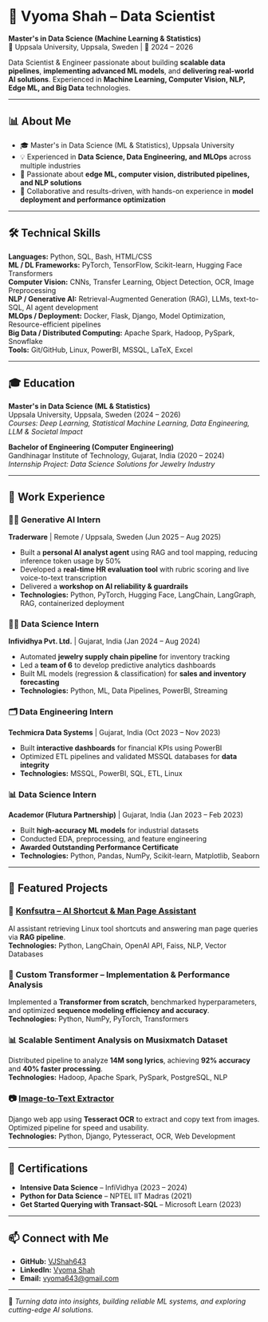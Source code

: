 # 💼 Vyoma Shah – Data Scientist

**Master's in Data Science (Machine Learning & Statistics)**  
📍 Uppsala University, Uppsala, Sweden | 📅 2024 – 2026  

Data Scientist & Engineer passionate about building **scalable data pipelines**, **implementing advanced ML models**, and **delivering real-world AI solutions**. Experienced in **Machine Learning, Computer Vision, NLP, Edge ML, and Big Data** technologies.

---

## 📊 About Me

- 🎓 Master's in Data Science (ML & Statistics), Uppsala University  
- 💡 Experienced in **Data Science, Data Engineering, and MLOps** across multiple industries  
- 🚀 Passionate about **edge ML, computer vision, distributed pipelines, and NLP solutions**  
- 🤝 Collaborative and results-driven, with hands-on experience in **model deployment and performance optimization**

---

## 🛠️ Technical Skills

**Languages:** Python, SQL, Bash, HTML/CSS  
**ML / DL Frameworks:** PyTorch, TensorFlow, Scikit-learn, Hugging Face Transformers  
**Computer Vision:** CNNs, Transfer Learning, Object Detection, OCR, Image Preprocessing  
**NLP / Generative AI:** Retrieval-Augmented Generation (RAG), LLMs, text-to-SQL, AI agent development  
**MLOps / Deployment:** Docker, Flask, Django, Model Optimization, Resource-efficient pipelines  
**Big Data / Distributed Computing:** Apache Spark, Hadoop, PySpark, Snowflake  
**Tools:** Git/GitHub, Linux, PowerBI, MSSQL, LaTeX, Excel  

---

## 🎓 Education

**Master's in Data Science (ML & Statistics)**  
Uppsala University, Uppsala, Sweden (2024 – 2026)  
_Courses: Deep Learning, Statistical Machine Learning, Data Engineering, LLM & Societal Impact_  

**Bachelor of Engineering (Computer Engineering)**  
Gandhinagar Institute of Technology, Gujarat, India (2020 – 2024)  
_Internship Project: Data Science Solutions for Jewelry Industry_

---

## 💼 Work Experience

### 🧑‍💻 Generative AI Intern  
**Traderware** | Remote / Uppsala, Sweden (Jun 2025 – Aug 2025)  
- Built a **personal AI analyst agent** using RAG and tool mapping, reducing inference token usage by 50%  
- Developed a **real-time HR evaluation tool** with rubric scoring and live voice-to-text transcription  
- Delivered a **workshop on AI reliability & guardrails**  
- **Technologies:** Python, PyTorch, Hugging Face, LangChain, LangGraph, RAG, containerized deployment  

### 🧑‍💻 Data Science Intern  
**Infividhya Pvt. Ltd.** | Gujarat, India (Jan 2024 – Aug 2024)  
- Automated **jewelry supply chain pipeline** for inventory tracking  
- Led a **team of 6** to develop predictive analytics dashboards  
- Built ML models (regression & classification) for **sales and inventory forecasting**  
- **Technologies:** Python, ML, Data Pipelines, PowerBI, Streaming  

### 🗂️ Data Engineering Intern  
**Techmicra Data Systems** | Gujarat, India (Oct 2023 – Nov 2023)  
- Built **interactive dashboards** for financial KPIs using PowerBI  
- Optimized ETL pipelines and validated MSSQL databases for **data integrity**  
- **Technologies:** MSSQL, PowerBI, SQL, ETL, Linux  

### 📊 Data Science Intern  
**Academor (Flutura Partnership)** | Gujarat, India (Jan 2023 – Feb 2023)  
- Built **high-accuracy ML models** for industrial datasets  
- Conducted EDA, preprocessing, and feature engineering  
- **Awarded Outstanding Performance Certificate**  
- **Technologies:** Python, Pandas, NumPy, Scikit-learn, Matplotlib, Seaborn  

---

## 📌 Featured Projects

### 🧠 [Konfsutra – AI Shortcut & Man Page Assistant](https://github.com/VJShah643/Konfsutra)  
AI assistant retrieving Linux tool shortcuts and answering man page queries via **RAG pipeline**.  
**Technologies:** Python, LangChain, OpenAI API, Faiss, NLP, Vector Databases  

### 🔹 Custom Transformer – Implementation & Performance Analysis  
Implemented a **Transformer from scratch**, benchmarked hyperparameters, and optimized **sequence modeling efficiency and accuracy**.  
**Technologies:** Python, NumPy, PyTorch, Transformers  

### 📊 Scalable Sentiment Analysis on Musixmatch Dataset  
Distributed pipeline to analyze **14M song lyrics**, achieving **92% accuracy** and **40% faster processing**.  
**Technologies:** Hadoop, Apache Spark, PySpark, PostgreSQL, NLP  

### 📷 [Image-to-Text Extractor](https://github.com/VJShah643/Image-to-Text)  
Django web app using **Tesseract OCR** to extract and copy text from images. Optimized pipeline for speed and usability.  
**Technologies:** Python, Django, Pytesseract, OCR, Web Development  

---

## 📜 Certifications

- **Intensive Data Science** – InfiVidhya (2023 – 2024)  
- **Python for Data Science** – NPTEL IIT Madras (2021)  
- **Get Started Querying with Transact-SQL** – Microsoft Learn (2023)  

---

## 📫 Connect with Me

- **GitHub:** [VJShah643](https://github.com/VJShah643)  
- **LinkedIn:** [Vyoma Shah](https://www.linkedin.com/in/vyoma-shah-4b8b0724b/)  
- **Email:** vyoma643@gmail.com  

---

🌟 _Turning data into insights, building reliable ML systems, and exploring cutting-edge AI solutions._
